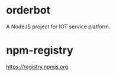 orderbot
===========

A NodeJS project for IOT service platform.


npm-registry
============
https://registry.npmjs.org
